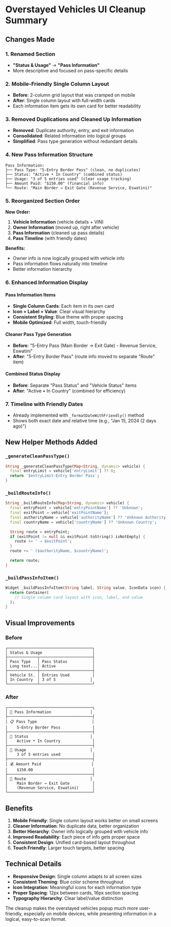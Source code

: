 # Overstayed Vehicles UI Cleanup Summary

## Changes Made

### 1. **Renamed Section**
- **"Status & Usage"** → **"Pass Information"**
- More descriptive and focused on pass-specific details

### 2. **Mobile-Friendly Single Column Layout**
- **Before**: 2-column grid layout that was cramped on mobile
- **After**: Single column layout with full-width cards
- Each information item gets its own card for better readability

### 3. **Removed Duplications and Cleaned Up Information**
- **Removed**: Duplicate authority, entry, and exit information
- **Consolidated**: Related information into logical groups
- **Simplified**: Pass type generation without redundant details

### 4. **New Pass Information Structure**
```
Pass Information:
├── Pass Type: "5-Entry Border Pass" (clean, no duplicates)
├── Status: "Active • In Country" (combined status)
├── Usage: "3 of 5 entries used" (clear usage tracking)
├── Amount Paid: "$150.00" (financial info)
└── Route: "Main Border → Exit Gate (Revenue Service, Eswatini)"
```

### 5. **Reorganized Section Order**
**New Order:**
1. **Vehicle Information** (vehicle details + VIN)
2. **Owner Information** (moved up, right after vehicle)
3. **Pass Information** (cleaned up pass details)
4. **Pass Timeline** (with friendly dates)

**Benefits:**
- Owner info is now logically grouped with vehicle info
- Pass information flows naturally into timeline
- Better information hierarchy

### 6. **Enhanced Information Display**

#### **Pass Information Items**
- **Single Column Cards**: Each item in its own card
- **Icon + Label + Value**: Clear visual hierarchy
- **Consistent Styling**: Blue theme with proper spacing
- **Mobile Optimized**: Full width, touch-friendly

#### **Cleaner Pass Type Generation**
- **Before**: "5-Entry Pass (Main Border → Exit Gate) - Revenue Service, Eswatini"
- **After**: "5-Entry Border Pass" (route info moved to separate "Route" item)

#### **Combined Status Display**
- **Before**: Separate "Pass Status" and "Vehicle Status" items
- **After**: "Active • In Country" (combined for efficiency)

### 7. **Timeline with Friendly Dates**
- Already implemented with `_formatDateWithFriendly()` method
- Shows both exact date and relative time (e.g., "Jan 15, 2024 (2 days ago)")

## New Helper Methods Added

### `_generateCleanPassType()`
```dart
String _generateCleanPassType(Map<String, dynamic> vehicle) {
  final entryLimit = vehicle['entryLimit'] ?? 0;
  return '$entryLimit-Entry Border Pass';
}
```

### `_buildRouteInfo()`
```dart
String _buildRouteInfo(Map<String, dynamic> vehicle) {
  final entryPoint = vehicle['entryPointName'] ?? 'Unknown';
  final exitPoint = vehicle['exitPointName'];
  final authorityName = vehicle['authorityName'] ?? 'Unknown Authority';
  final countryName = vehicle['countryName'] ?? 'Unknown Country';
  
  String route = entryPoint;
  if (exitPoint != null && exitPoint.toString().isNotEmpty) {
    route += ' → $exitPoint';
  }
  route += ' ($authorityName, $countryName)';
  
  return route;
}
```

### `_buildPassInfoItem()`
```dart
Widget _buildPassInfoItem(String label, String value, IconData icon) {
  return Container(
    // Single column card layout with icon, label, and value
  );
}
```

## Visual Improvements

### **Before**
```
┌─────────────────────────────────────┐
│ Status & Usage                      │
├─────────────┬───────────────────────┤
│ Pass Type   │ Pass Status           │
│ Long text...│ Active                │
├─────────────┼───────────────────────┤
│ Vehicle St. │ Entries Used          │
│ In Country  │ 3 of 5               │
└─────────────┴───────────────────────┘
```

### **After**
```
┌─────────────────────────────────────┐
│ 📄 Pass Information                 │
├─────────────────────────────────────┤
│ 📋 Pass Type                        │
│    5-Entry Border Pass              │
├─────────────────────────────────────┤
│ 🏁 Status                           │
│    Active • In Country              │
├─────────────────────────────────────┤
│ 🎫 Usage                            │
│    3 of 5 entries used              │
├─────────────────────────────────────┤
│ 💰 Amount Paid                      │
│    $150.00                          │
├─────────────────────────────────────┤
│ 📍 Route                            │
│    Main Border → Exit Gate          │
│    (Revenue Service, Eswatini)      │
└─────────────────────────────────────┘
```

## Benefits

1. **Mobile Friendly**: Single column layout works better on small screens
2. **Cleaner Information**: No duplicate data, better organization
3. **Better Hierarchy**: Owner info logically grouped with vehicle info
4. **Improved Readability**: Each piece of info gets proper space
5. **Consistent Design**: Unified card-based layout throughout
6. **Touch Friendly**: Larger touch targets, better spacing

## Technical Details

- **Responsive Design**: Single column adapts to all screen sizes
- **Consistent Theming**: Blue color scheme throughout
- **Icon Integration**: Meaningful icons for each information type
- **Proper Spacing**: 12px between cards, 16px section spacing
- **Typography Hierarchy**: Clear label/value distinction

The cleanup makes the overstayed vehicles popup much more user-friendly, especially on mobile devices, while presenting information in a logical, easy-to-scan format.